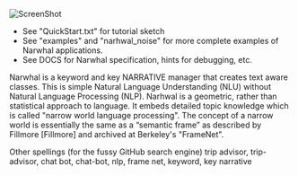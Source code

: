 ﻿![ScreenShot](https://github.com/peterwaksman/Narwhal/blob/master/DOCS/CLogo.png)


 - See "QuickStart.txt" for tutorial sketch 
 - See "examples" and "narhwal_noise" for more complete examples of Narwhal applications.
 - See DOCS for Narwhal specification, hints for debugging, etc.


Narwhal is a keyword and key NARRATIVE manager that creates text aware classes. This is simple Natural Language Understanding (NLU) without Natural Language Processing (NLP). Narhwal is a geometric, rather than statistical approach to language. It embeds detailed topic knowledge which is called "narrow world language processing". The concept of a narrow world is essentially the same as a “semantic frame” as described by Fillmore [Fillmore] and archived at Berkeley's "FrameNet".

Other spellings (for the fussy GitHub search engine) trip advisor, trip-advisor, chat bot, chat-bot, nlp, frame net, keyword, key narrative
